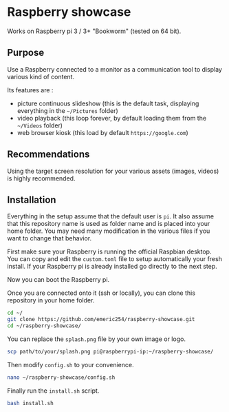 # Raspberry showcase

Works on Raspberry pi 3 / 3+  "Bookworm"  (tested on 64 bit).

## Purpose

Use a Raspberry connected to a monitor as a communication tool to display various kind of content.

Its features are :
  - picture continuous slideshow  (this is the default task, displaying everything in the `~/Pictures` folder)
  - video playback (this loop forever, by default loading them from the `~/Videos` folder)
  - web browser kiosk (this load by default `https://google.com`)

## Recommendations

Using the target screen resolution for your various assets (images, videos) is highly recommended.

## Installation

Everything in the setup assume that the default user is `pi`.
It also assume that this repository name is used as folder name and is placed into your home folder.
You may need many modification in the various files if you want to change that behavior.

First make sure your Raspberry is running the official Raspbian desktop.
You can copy and edit the `custom.toml` file to setup automatically your fresh install.
If your Raspberry pi is already installed go directly to the next step.

Now you can boot the Raspberry pi.

Once you are connected onto it (ssh or locally), you can clone this repository in your home folder.

```sh
cd ~/
git clone https://github.com/emeric254/raspberry-showcase.git
cd ~/raspberry-showcase/
```

You can replace the `splash.png` file by your own image or logo.

```sh
scp path/to/your/splash.png pi@raspberrypi-ip:~/raspberry-showcase/
```

Then modify `config.sh`  to your convenience.

```sh
nano ~/raspberry-showcase/config.sh
```

Finally run the `install.sh` script.

```sh
bash install.sh
```

